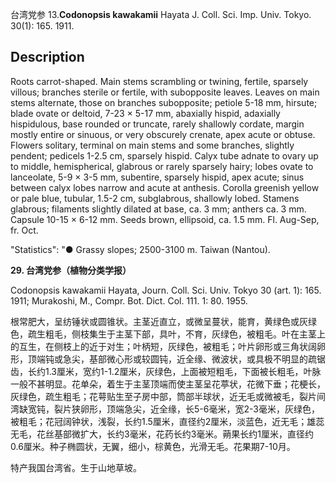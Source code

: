 台湾党参
13.**Codonopsis kawakamii** Hayata J. Coll. Sci. Imp. Univ. Tokyo. 30(1): 165. 1911.

## Description
Roots carrot-shaped. Main stems scrambling or twining, fertile, sparsely villous; branches sterile or fertile, with subopposite leaves. Leaves on main stems alternate, those on branches subopposite; petiole 5-18 mm, hirsute; blade ovate or deltoid, 7-23 × 5-17 mm, abaxially hispid, adaxially hispidulous, base rounded or truncate, rarely shallowly cordate, margin mostly entire or sinuous, or very obscurely crenate, apex acute or obtuse. Flowers solitary, terminal on main stems and some branches, slightly pendent; pedicels 1-2.5 cm, sparsely hispid. Calyx tube adnate to ovary up to middle, hemispherical, glabrous or rarely sparsely hairy; lobes ovate to lanceolate, 5-9 × 3-5 mm, subentire, sparsely hispid, apex acute; sinus between calyx lobes narrow and acute at anthesis. Corolla greenish yellow or pale blue, tubular, 1.5-2 cm, subglabrous, shallowly lobed. Stamens glabrous; filaments slightly dilated at base, ca. 3 mm; anthers ca. 3 mm. Capsule 10-15 × 6-12 mm. Seeds brown, ellipsoid, ca. 1.5 mm. Fl. Aug-Sep, fr. Oct.

  "Statistics": "● Grassy slopes; 2500-3100 m. Taiwan (Nantou).

**29. 台湾党参（植物分类学报）**

Codonopsis kawakamii Hayata, Journ. Coll. Sci. Univ. Tokyo 30 (art. 1): 165. 1911; Murakoshi, M., Compr. Bot. Dict. Col. 111. 1: 80. 1955.

根常肥大，呈纺锤状或圆锥状。主茎近直立，或微呈蔓状，能育，黄绿色或灰绿色，疏生粗毛，侧枝集生于主茎下部，具叶，不育，灰绿色，被粗毛。叶在主茎上的互生，在侧枝上的近于对生；叶柄短，灰绿色，被粗毛；叶片卵形或三角状阔卵形，顶端钝或急尖，基部微心形或较圆钝，近全缘、微波状，或具极不明显的疏锯齿，长约1.3厘米，宽约1-1.2厘米，灰绿色，上面被短粗毛，下面被长粗毛，叶脉一般不甚明显。花单朵，着生于主茎顶端而使主茎呈花葶状，花微下垂；花梗长，灰绿色，疏生粗毛；花萼贴生至子房中部，筒部半球状，近无毛或微被毛，裂片间湾缺宽钝，裂片狭卵形，顶端急尖，近全缘，长5-6毫米，宽2-3毫米，灰绿色，被粗毛；花冠阔钟状，浅裂，长约1.5厘米，直径约2厘米，淡蓝色，近无毛；雄蕊无毛，花丝基部微扩大，长约3毫米，花药长约3毫米。蒴果长约1厘米，直径约0.6厘米。种子椭圆状，无翼，细小，棕黄色，光滑无毛。花果期7-10月。

特产我国台湾省。生于山地草坡。
